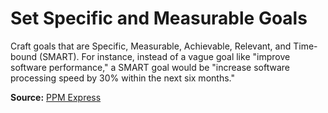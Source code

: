 # Set Specific and Measurable Goals

Craft goals that are Specific, Measurable, Achievable, Relevant, and Time-bound (SMART). For instance, instead of a vague goal like "improve software performance," a SMART goal would be "increase software processing speed by 30% within the next six months." 

**Source:** [PPM Express](https://ppm.express/blog/project-goals/)